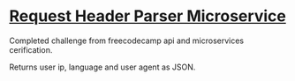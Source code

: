 # [Request Header Parser Microservice](https://www.freecodecamp.org/learn/apis-and-microservices/apis-and-microservices-projects/request-header-parser-microservice)

Completed challenge from freecodecamp api and microservices cerification.

Returns user ip, language and user agent as JSON. 
